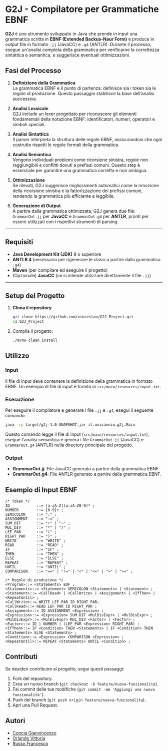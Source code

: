 # G2J - Compilatore per Grammatiche EBNF

**G2J** è uno strumento sviluppato in Java che prende in input una grammatica scritta in **EBNF (Extended Backus-Naur Form)** e produce in output file in formato `.jj` (JavaCC) e `.g4` (ANTLR). Durante il processo, esegue un'analisi completa della grammatica per verificarne la correttezza sintattica e semantica, e suggerisce eventuali ottimizzazioni.

## Fasi del Processo

1. **Definizione della Grammatica**  
   La grammatica EBNF è il punto di partenza: definisce sia i token sia le regole di produzione. Questo passaggio stabilisce la base dell’analisi successiva.

2. **Analisi Lessicale**  
   G2J include un lexer progettato per riconoscere gli elementi fondamentali della notazione EBNF: identificatori, numeri, operatori e simboli speciali.

3. **Analisi Sintattica**  
   Il parser interpreta la struttura delle regole EBNF, assicurandosi che ogni costrutto rispetti le regole formali della grammatica.

4. **Analisi Semantica**  
   Vengono individuati problemi come ricorsione sinistra, regole non raggiungibili e conflitti dovuti a prefissi comuni. Questo step è essenziale per garantire una grammatica corretta e non ambigua.

5. **Ottimizzazione**  
   Se rilevati, G2J suggerisce miglioramenti automatici come la rimozione della ricorsione sinistra e la fattorizzazione dei prefissi comuni, rendendo la grammatica più efficiente e leggibile.

6. **Generazione di Output**  
   A partire dalla grammatica ottimizzata, G2J genera due file: `GrammarOut.jj` per **JavaCC** e `GrammarOut.g4` per **ANTLR**, pronti per essere utilizzati con i rispettivi strumenti di parsing.

---

## Requisiti

- **Java Development Kit (JDK)** 8 o superiore
- **ANTLR 4** (necessario per rigenerare le classi a partire dalla grammatica `.g4`)
- **Maven** (per compilare ed eseguire il progetto)
- (Opzionale) **JavaCC** (se si intende utilizzare direttamente il file `.jj`)

---

## Setup del Progetto

1. **Clona il repository**

   ```bash
   git clone https://github.com/vinceslao/G2J_Project.git
   cd G2J_Project
   ```

2. Compila il progetto:

   ```bash
   ./mvnw clean install
   ```

## Utilizzo

### Input

Il file di input deve contenere la definizione della grammatica in formato EBNF. Un esempio di file di input è fornito in `src/main/resources/input.txt`.

### Esecuzione

Per eseguire il compilatore e generare i file `.jj` e `.g4`, esegui il seguente comando:

```bash
java -cp target/g2j-1.0-SNAPSHOT.jar it.unisannio.g2j.Main
```

Questo comando legge il file di input (`src/main/resources/input.txt`), esegue l'analisi semantica e genera i file `GrammarOut.jj` (JavaCC) e `GrammarOut.g4` (ANTLR) nella directory principale del progetto.

### Output

- **GrammarOut.jj**: File JavaCC generato a partire dalla grammatica EBNF.
- **GrammarOut.g4**: File ANTLR generato a partire dalla grammatica EBNF.

## Esempio di Input EBNF

```ebnf
/* Token */
ID            ::= [a-zA-Z][a-zA-Z0-9]* ;
NUMBER        ::= [0-9]+ ;
SEMICOLON     ::= ";" ;
ASSIGNMENT    ::= ":=" ;
SUM_DIF       ::= "+" | "-" ;
MUL_DIV       ::= "*" | "/" ;
LEF_PAR       ::= "(" ;
RIGHT_PAR     ::= ")" ;
WRITE         ::= "WRITE" ;
READ          ::= "READ" ;
IF            ::= "IF" ;
THEN          ::= "THEN" ;
ELSE          ::= "ELSE" ;
REPEAT        ::= "REPEAT" ;
UNTIL         ::= "UNTIL" ;
COMPARISON    ::= "==" | "!=" | "<" | "<=" | ">" | ">=" ;

/* Regole di produzione */
<Program>::= <Statements> EOF ;
<Statements>::= <Statement> SEMICOLON <Statements> | <Statement> ;
<Statement>::= <CallRead> | <CallWrite> | <Assignment> | <IfThen> | <RepeatUntil> ;
<CallWrite>::= WRITE LEF_PAR ID RIGHT_PAR;
<CallRead>::= READ LEF_PAR ID RIGHT_PAR ;
<Assignment>::= ID ASSIGNMENT <Expression> ;
<Expression>::= <Expression> SUM_DIF <MulDivExpr> | <MulDivExpr> ;
<MulDivExpr>::= <MulDivExpr> MUL_DIV <Factor> | <Factor> ;
<Factor>::= ID | NUMBER | (LEF_PAR <Expression> RIGHT_PAR) ;
<IfThen>::= IF <Condition> THEN <Statements> | IF <Condition> THEN <Statements> ELSE <Statements> ;
<Condition>::= <Expression> COMPARISON <Expression> ;
<RepeatUntil>::= REPEAT <Statements> UNTIL <Condition> ;
```

## Contributi

Se desideri contribuire al progetto, segui questi passaggi:

1. Fork del repository.
2. Crea un nuovo branch (`git checkout -b feature/nuova-funzionalita`).
3. Fai commit delle tue modifiche (`git commit -am 'Aggiungi una nuova funzionalità'`).
4. Push del branch (`git push origin feature/nuova-funzionalita`).
5. Apri una Pull Request.

## Autori

- [Concia Gianvincenzo](https://github.com/vinceslao)
- [Orlando Vittoria](https://github.com/v-orlando)
- [Russo Francesco](https://github.com/Frusso3)
